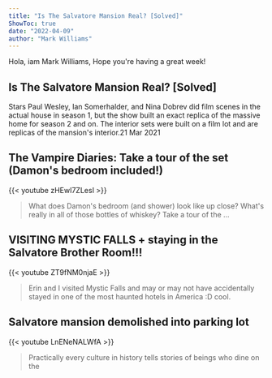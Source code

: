 ```yaml
---
title: "Is The Salvatore Mansion Real? [Solved]"
ShowToc: true 
date: "2022-04-09"
author: "Mark Williams" 
---
```


Hola, iam Mark Williams, Hope you're having a great week!
## Is The Salvatore Mansion Real? [Solved]
Stars Paul Wesley, Ian Somerhalder, and Nina Dobrev did film scenes in the actual house in season 1, but the show built an exact replica of the massive home for season 2 and on. The interior sets were built on a film lot and are replicas of the mansion's interior.21 Mar 2021

## The Vampire Diaries: Take a tour of the set (Damon's bedroom included!)
{{< youtube zHEwI7ZLesI >}}
>What does Damon's bedroom (and shower) look like up close? What's really in all of those bottles of whiskey? Take a tour of the ...

## VISITING MYSTIC FALLS  + staying in the Salvatore Brother Room!!!
{{< youtube ZT9fNM0njaE >}}
>Erin and I visited Mystic Falls and may or may not have accidentally stayed in one of the most haunted hotels in America :D cool.

## Salvatore mansion demolished into parking lot
{{< youtube LnENeNALWfA >}}
>Practically every culture in history tells stories of beings who dine on the 

